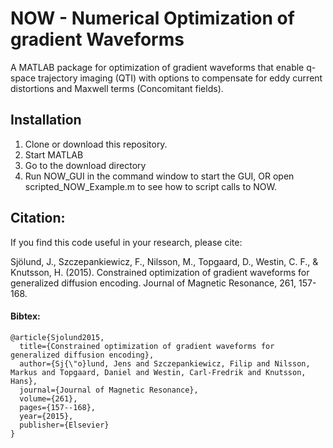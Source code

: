 # NOW - Numerical Optimization of gradient Waveforms
A MATLAB package for optimization of gradient waveforms that enable q-space trajectory imaging (QTI) with options to compensate for eddy current distortions and Maxwell terms (Concomitant fields).

## Installation
1. Clone or download this repository.
2. Start MATLAB
3. Go to the download directory
4. Run NOW_GUI in the command window to start the GUI, OR open scripted_NOW_Example.m to see how to script calls to NOW.

## Citation:
If you find this code useful in your research, please cite:

Sjölund, J., Szczepankiewicz, F., Nilsson, M., Topgaard, D., Westin, C. F., & Knutsson, H. (2015). Constrained optimization of gradient waveforms for generalized diffusion encoding. Journal of Magnetic Resonance, 261, 157-168.

#### Bibtex:  
```
@article{Sjolund2015,   
  title={Constrained optimization of gradient waveforms for generalized diffusion encoding},    
  author={Sj{\"o}lund, Jens and Szczepankiewicz, Filip and Nilsson, Markus and Topgaard, Daniel and Westin, Carl-Fredrik and Knutsson, Hans},    
  journal={Journal of Magnetic Resonance},    
  volume={261},    
  pages={157--168},    
  year={2015},    
  publisher={Elsevier}    
}
```
